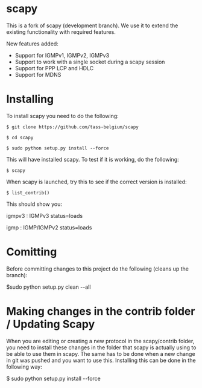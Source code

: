 scapy
=====

This is a fork of scapy (development branch). We use it to extend the existing functionality with required features.

New features added:

* Support for IGMPv1, IGMPv2, IGMPv3
* Support to work with a single socket during a scapy session
* Support for PPP LCP and HDLC
* Support for MDNS

Installing
=======

To install scapy you need to do the following:

	$ git clone https://github.com/tass-belgium/scapy

	$ cd scapy

	$ sudo python setup.py install --force

This will have installed scapy. To test if it is working, do the following:

	$ scapy

When scapy is launched, try this to see if the correct version is installed:

	$ list_contrib()

This should show you:

igmpv3              : IGMPv3                                   status=loads

igmp                : IGMP/IGMPv2                              status=loads


Comitting
=========

Before committing changes to this project do the following (cleans up the branch):

$sudo python setup.py clean --all


Making changes in the contrib folder /  Updating Scapy
======================================================

When you are editing or creating a new protocol in the scapy/contrib folder, you need to install these changes in the folder that scapy is actually using to be able to use them in scapy. The same has to be done when a new change in git was pushed and you want to use this. Installing this can be done in the following way:

$ sudo python setup.py install --force
